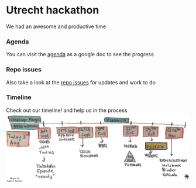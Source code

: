 # Utrecht hackathon 

We had an awesome and productive time

### Agenda

You can visit the [agenda](https://docs.google.com/document/d/1kOKgKGh4e5xEVjiYK2tC6p4D0iceq8VNn-CsWd8Mwes/edit#) as a google doc to see the progress 

### Repo issues

Also take a look at the [repo issues](https://github.com/SoftDev4Research/4OSS-lesson/issues) for updates and work to do

### Timeline

Check out our timeline! and help us in the process
![4OSS](https://raw.githubusercontent.com/SoftDev4Research/4OSS-lesson/gh-pages/fig/4OSSTimeline.png)

